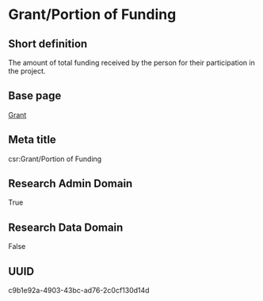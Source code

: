 # Grant/Portion of Funding
## Short definition
The amount of total funding received by the person for their participation in the project.
## Base page
[Grant](../Objects/Grant.md)
## Meta title
csr:Grant/Portion of Funding
## Research Admin Domain
True
## Research Data Domain
False
## UUID
c9b1e92a-4903-43bc-ad76-2c0cf130d14d
